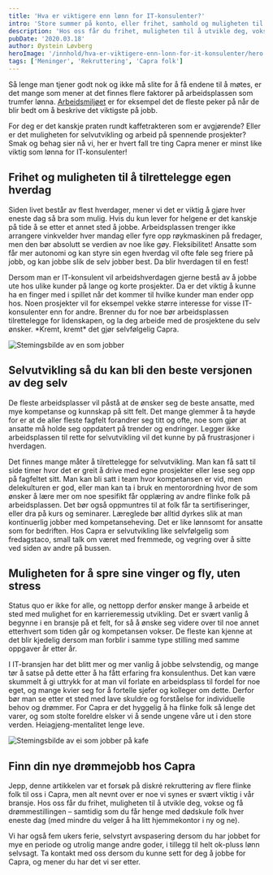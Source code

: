 ```yaml
---
title: 'Hva er viktigere enn lønn for IT-konsulenter?'
intro: 'Store summer på konto, eller frihet, samhold og muligheten til å jobbe med det man elsker? Hva er viktigst for deg på arbeidsplassen?'
description: 'Hos oss får du frihet, muligheten til å utvikle deg, vokse og få drømmestillingen – samtidig som du får henge med dødskule folk hver eneste dag &gt;&gt;'
pubDate: '2020.03.18'
author: Øystein Løvberg
heroImage: '/innhold/hva-er-viktigere-enn-lonn-for-it-konsulenter/hero.webp'
tags: ['Meninger', 'Rekruttering', 'Capra folk']
---
```


Så lenge man tjener godt nok og ikke må slite for å få endene til å møtes, er det mange som mener at det finnes flere faktorer på arbeidsplassen som trumfer lønna. [Arbeidsmiljøet](https://hmsmagasinet.no/arbeidsgiver-arbeidsmiljo-lonn/arbeidsmiljo-er-viktigere-enn-lonn/234981) er for eksempel det de fleste peker på når de blir bedt om å beskrive det viktigste på jobb.

For deg er det kanskje praten rundt kaffetrakteren som er avgjørende? Eller er det muligheten for selvutvikling og arbeid på spennende prosjekter? Smak og behag sier nå vi, her er hvert fall tre ting Capra mener er minst like viktig som lønna for IT-konsulenter!

## Frihet og muligheten til å tilrettelegge egen hverdag

Siden livet består av flest hverdager, mener vi det er viktig å gjøre hver eneste dag så bra som mulig. Hvis du kun lever for helgene er det kanskje på tide å se etter et annet sted å jobbe. Arbeidsplassen trenger ikke arrangere vinkvelder hver mandag eller fyre opp røykmaskinen på fredager, men den bør absolutt se verdien av noe like gøy. Fleksibilitet! Ansatte som får mer autonomi og kan styre sin egen hverdag vil ofte føle seg friere på jobb, og kan jobbe slik de selv jobber best. Da blir hverdagen til en fest!

Dersom man er IT-konsulent vil arbeidshverdagen gjerne bestå av å jobbe ute hos ulike kunder på lange og korte prosjekter. Da er det viktig å kunne ha en finger med i spillet når det kommer til hvilke kunder man ender opp hos. Noen prosjekter vil for eksempel vekke større interesse for visse IT-konsulenter enn for andre. Brenner du for noe bør arbeidsplassen tilrettelegge for lidenskapen, og la deg arbeide med de prosjektene du selv ønsker. \*Kremt, kremt\* det gjør selvfølgelig Capra.

![Stemingsbilde av en som jobber](/innhold/hva-er-viktigere-enn-lonn-for-it-konsulenter/work.webp)

## Selvutvikling så du kan bli den beste versjonen av deg selv

De fleste arbeidsplasser vil påstå at de ønsker seg de beste ansatte, med mye kompetanse og kunnskap på sitt felt. Det mange glemmer å ta høyde for er at de aller fleste fagfelt forandrer seg titt og ofte, noe som gjør at ansatte må holde seg oppdatert på trender og endringer. Legger ikke arbeidsplassen til rette for selvutvikling vil det kunne by på frustrasjoner i hverdagen.

Det finnes mange måter å tilrettelegge for selvutvikling. Man kan få satt til side timer hvor det er greit å drive med egne prosjekter eller lese seg opp på fagfeltet sitt. Man kan bli satt i team hvor kompetansen er vid, men delekulturen er god, eller man kan ta i bruk en mentorordning hvor de som ønsker å lære mer om noe spesifikt får opplæring av andre flinke folk på arbeidsplassen. Det bør også oppmuntres til at folk får ta sertifiseringer, eller dra på kurs og seminarer. Læreglede bør alltid dyrkes slik at man kontinuerlig jobber med kompetanseheving. Det er like lønnsomt for ansatte som for bedriften. Hos Capra er selvutvikling like selvfølgelig som fredagstaco, small talk om været med fremmede, og vegring over å sitte ved siden av andre på bussen.

## Muligheten for å spre sine vinger og fly, uten stress

Status quo er ikke for alle, og nettopp derfor ønsker mange å arbeide et sted med mulighet for en karrieremessig utvikling. Det er svært vanlig å begynne i en bransje på et felt, for så å ønske seg videre over til noe annet etterhvert som tiden går og kompetansen vokser. De fleste kan kjenne at det blir kjedelig dersom man forblir i samme type stilling med samme oppgaver år etter år.

I IT-bransjen har det blitt mer og mer vanlig å jobbe selvstendig, og mange tør å satse på dette etter å ha fått erfaring fra konsulenthus. Det kan være skummelt å gi uttrykk for at man vil forlate en arbeidsplass til fordel for noe eget, og mange kvier seg for å fortelle sjefer og kolleger om dette. Derfor bør man se etter et sted med lave skuldre og forståelse for individuelle behov og drømmer. For Capra er det hyggelig å ha flinke folk så lenge det varer, og som stolte foreldre elsker vi å sende ungene våre ut i den store verden. Heiagjeng-mentalitet lenge leve.

![Stemingsbilde av ei som jobber på kafe](/innhold/hva-er-viktigere-enn-lonn-for-it-konsulenter/work2.webp)

## Finn din nye drømmejobb hos Capra

Jepp, denne artikkelen var et forsøk på diskré rekruttering av flere flinke folk til oss i Capra, men alt nevnt over er noe vi synes er svært viktig i vår bransje. Hos oss får du frihet, muligheten til å utvikle deg, vokse og få drømmestillingen – samtidig som du får henge med dødskule folk hver eneste dag (med mindre du velger å ha litt hjemmekontor i ny og ne).

Vi har også fem ukers ferie, selvstyrt avspasering dersom du har jobbet for mye en periode og utrolig mange andre goder, i tillegg til helt ok-pluss lønn selvsagt. Ta kontakt med oss dersom du kunne sett for deg å jobbe for Capra, og mener du har det vi ser etter.